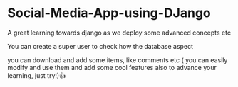 # Social-Media-App-using-DJango
A great learning towards django as we deploy some advanced concepts etc

You can create a super user to check how the database aspect

you can download and add some items, like comments etc
( you can easily modify and use them and add some cool features also to advance your learning, just try!)👍
